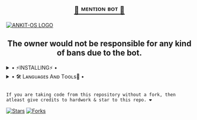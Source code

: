 <h2 align="center"> <a href="https://github.com/ANKIT-OS/TAGGERBOT">🔰 ᴹᴱᴺᵀᴵᴼᴺ ᴮᴼᵀ 🔰</a></h2>


[![ANKIT-OS LOGO](https://telegra.ph/file/6f4555f320cdf71f62c33.jpg)](https://github.com/ANKIT-OS/TELEGRAPH-UPLOADER)


<h2 align="center">The owner would not be responsible for any kind of bans due to the bot.</h2>


<details>
  <summary> • ⚡INSTALLING⚡ • </summary>
  <a href="https://heroku.com/deploy?template=https://github.com/ANKIT-OS/TAGGERBOT"><img src="https://www.herokucdn.com/deploy/button.svg"></a>
  
</details>


<details>
  <summary> • 🛠️ Lᴀɴɢᴜᴀɢᴇs Aɴᴅ Tᴏᴏʟs🔰 • </summary>
  
[![Python](https://img.shields.io/badge/Python-3776AB?style=for-the-badge&logo=python&logoColor=white)](https://github.com/ANKIT-OS)
[![GitHub](https://img.shields.io/badge/GitHub-100000?style=for-the-badge&logo=github&logoColor=white)](https://github.com/ANKIT-OS)

</details>


```

If you are taking code from this repository without a fork, then atleast give credits to hardwork & star to this repo. ❤️

```


[![Stars](https://img.shields.io/github/stars/ANKIT-OS/TAGGERBOT?style=flat-square&color=blue)](https://github.com/ANKIT-OS/TAGGERBOT/stargazers)
[![Forks](https://img.shields.io/github/forks/ANKIT-OS/TAGGERBOT?style=flat-square&color=blue)](https://github.com/ANKIT-OS/TAGGERBOT/fork)
